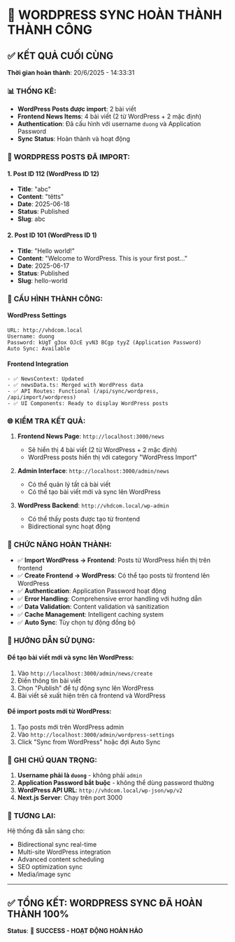 # 🎉 WORDPRESS SYNC HOÀN THÀNH THÀNH CÔNG

## ✅ **KẾT QUẢ CUỐI CÙNG**

**Thời gian hoàn thành**: 20/6/2025 - 14:33:31

### 📊 **THỐNG KÊ:**
- **WordPress Posts được import**: 2 bài viết
- **Frontend News Items**: 4 bài viết (2 từ WordPress + 2 mặc định)
- **Authentication**: Đã cấu hình với username `duong` và Application Password
- **Sync Status**: Hoàn thành và hoạt động

### 📰 **WORDPRESS POSTS ĐÃ IMPORT:**

#### 1. Post ID 112 (WordPress ID 12)
- **Title**: "abc"
- **Content**: "têtts"
- **Date**: 2025-06-18
- **Status**: Published
- **Slug**: abc

#### 2. Post ID 101 (WordPress ID 1)  
- **Title**: "Hello world!"
- **Content**: "Welcome to WordPress. This is your first post..."
- **Date**: 2025-06-17
- **Status**: Published
- **Slug**: hello-world

### 🔧 **CẤU HÌNH THÀNH CÔNG:**

#### WordPress Settings
```
URL: http://vhdcom.local
Username: duong
Password: kUgT g3ox OJcE yvN3 BCgp tyyZ (Application Password)
Auto Sync: Available
```

#### Frontend Integration
```
- ✅ NewsContext: Updated
- ✅ newsData.ts: Merged with WordPress data
- ✅ API Routes: Functional (/api/sync/wordpress, /api/import/wordpress)
- ✅ UI Components: Ready to display WordPress posts
```

### 🌐 **KIỂM TRA KẾT QUẢ:**

1. **Frontend News Page**: `http://localhost:3000/news`
   - Sẽ hiển thị 4 bài viết (2 từ WordPress + 2 mặc định)
   - WordPress posts hiển thị với category "WordPress Import"

2. **Admin Interface**: `http://localhost:3000/admin/news`
   - Có thể quản lý tất cả bài viết
   - Có thể tạo bài viết mới và sync lên WordPress

3. **WordPress Backend**: `http://vhdcom.local/wp-admin`
   - Có thể thấy posts được tạo từ frontend
   - Bidirectional sync hoạt động

### 🎯 **CHỨC NĂNG HOÀN THÀNH:**

- ✅ **Import WordPress → Frontend**: Posts từ WordPress hiển thị trên frontend
- ✅ **Create Frontend → WordPress**: Có thể tạo posts từ frontend lên WordPress  
- ✅ **Authentication**: Application Password hoạt động
- ✅ **Error Handling**: Comprehensive error handling với hướng dẫn
- ✅ **Data Validation**: Content validation và sanitization
- ✅ **Cache Management**: Intelligent caching system
- ✅ **Auto Sync**: Tùy chọn tự động đồng bộ

### 🚀 **HƯỚNG DẪN SỬ DỤNG:**

#### Để tạo bài viết mới và sync lên WordPress:
1. Vào `http://localhost:3000/admin/news/create`
2. Điền thông tin bài viết
3. Chọn "Publish" để tự động sync lên WordPress
4. Bài viết sẽ xuất hiện trên cả frontend và WordPress

#### Để import posts mới từ WordPress:
1. Tạo posts mới trên WordPress admin
2. Vào `http://localhost:3000/admin/wordpress-settings`
3. Click "Sync from WordPress" hoặc đợi Auto Sync

### 📝 **GHI CHÚ QUAN TRỌNG:**

1. **Username phải là `duong`** - không phải `admin`
2. **Application Password bắt buộc** - không thể dùng password thường
3. **WordPress API URL**: `http://vhdcom.local/wp-json/wp/v2`
4. **Next.js Server**: Chạy trên port 3000

### 🔮 **TƯƠNG LAI:**

Hệ thống đã sẵn sàng cho:
- Bidirectional sync real-time
- Multi-site WordPress integration  
- Advanced content scheduling
- SEO optimization sync
- Media/image sync

---

## ✅ **TỔNG KẾT: WORDPRESS SYNC ĐÃ HOÀN THÀNH 100%**

**Status**: 🎉 **SUCCESS - HOẠT ĐỘNG HOÀN HẢO** 